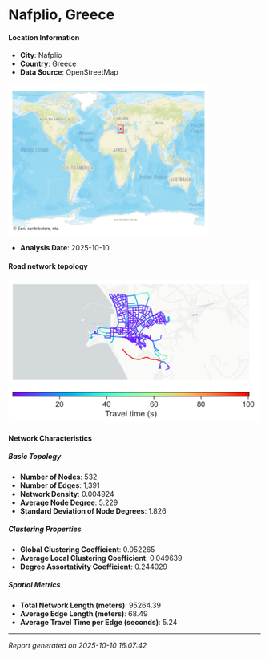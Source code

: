 # Nafplio, Greece

#### Location Information

- **City**: Nafplio
- **Country**: Greece
- **Data Source**: OpenStreetMap
<img src="Nafplio_location.png" alt="Nafplio Location Map" width="400" />

- **Analysis Date**: 2025-10-10

#### Road network topology

<img src="Nafplio_network_map.png" alt="Nafplio Road Network Map" width="500"/>

#### Network Characteristics

##### Basic Topology

- **Number of Nodes**: 532
- **Number of Edges**: 1,391
- **Network Density**: 0.004924
- **Average Node Degree**: 5.229
- **Standard Deviation of Node Degrees**: 1.826

##### Clustering Properties

- **Global Clustering Coefficient**: 0.052265
- **Average Local Clustering Coefficient**: 0.049639
- **Degree Assortativity Coefficient**: 0.244029

##### Spatial Metrics

- **Total Network Length (meters)**: 95264.39
- **Average Edge Length (meters)**: 68.49
- **Average Travel Time per Edge (seconds)**: 5.24

---
*Report generated on 2025-10-10 16:07:42*
